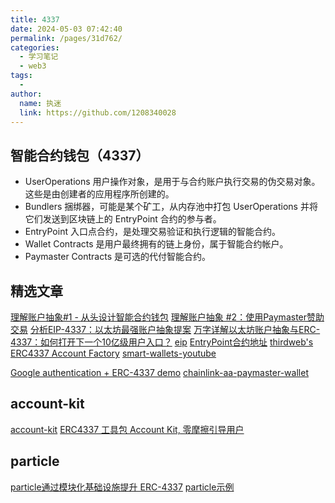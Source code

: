 ```yaml
---
title: 4337
date: 2024-05-03 07:42:40
permalink: /pages/31d762/
categories:
  - 学习笔记
  - web3
tags:
  - 
author: 
  name: 执迷
  link: https://github.com/1208340028
---
```

## 智能合约钱包（4337）
- UserOperations 用户操作对象，是用于与合约账户执行交易的伪交易对象。这些是由创建者的应用程序所创建的。
- Bundlers 捆绑器，可能是某个矿工，从内存池中打包 UserOperations 并将它们发送到区块链上的 EntryPoint 合约的参与者。
- EntryPoint 入口点合约，是处理交易验证和执行逻辑的智能合约。
- Wallet Contracts 是用户最终拥有的链上身份，属于智能合约帐户。
- Paymaster Contracts 是可选的代付智能合约。

## 精选文章
[理解账户抽象#1 - 从头设计智能合约钱包](https://learnblockchain.cn/article/5426)
[理解账户抽象 #2：使用Paymaster赞助交易](https://learnblockchain.cn/article/5432)
[分析EIP-4337：以太坊最强账户抽象提案](https://learnblockchain.cn/article/5768)
[万字详解以太坊账户抽象与ERC-4337：如何打开下一个10亿级用户入口？](https://www.panewslab.com/zh/articledetails/2tx7w80g.html)
[eip](https://eips.ethereum.org/EIPS/eip-4337)
[EntryPoint合约地址](https://blockscan.com/address/0x0576a174D229E3cFA37253523E645A78A0C91B57)
[thirdweb's ERC4337 Account Factory](https://thirdweb.com/thirdweb.eth/AccountFactory)
[smart-wallets-youtube](https://github.com/thirdweb-example/smart-wallets-youtube)

[Google authentication + ERC-4337 demo](https://github.com/JohnRising/example-login-erc4337/tree/main)
[chainlink-aa-paymaster-wallet](https://github.com/taijusanagi/chainlink-aa-paymaster-wallet/tree/main)
## account-kit
[account-kit](https://www.alchemy.com/account-kit)
[ERC4337 工具包 Account Kit, 零摩擦引导用户](https://mp.weixin.qq.com/s/nKAnQgWE3R_yGxGeW6RJ6A)
## particle
[particle通过模块化基础设施提升 ERC-4337](https://blog.particle.network/announcing-our-smart-wallet-as-a-service-modular-stack-upgrading-waas-with-erc-4337/)
[particle示例](https://opbnb-airdrop.particle.network/)